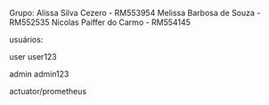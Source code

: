 Grupo:
Alissa Silva Cezero - RM553954
Melissa Barbosa de Souza - RM552535
Nicolas Paiffer do Carmo - RM554145





usuários: 

user 
user123

admin
admin123

actuator/prometheus
